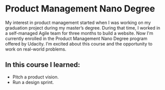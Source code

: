 # Product Management Nano Degree 

My interest in product management started when I was working on my graduation project during my master’s degree. During that time, I worked in a self-managed Agile team for three months to build a website. Now I'm currently enrolled in the Product Management Nano Degree program offered by Udacity. I’m excited about this course and the opportunity to work on real-world problems.



## In this course I learned: 
-  Pitch a product vision. 
-  Run a design sprint.
